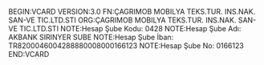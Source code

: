 BEGIN:VCARD
VERSION:3.0
FN:ÇAGRIMOB MOBILYA TEKS.TUR. INS.NAK. SAN-VE TIC.LTD.STI
ORG:ÇAGRIMOB MOBILYA TEKS.TUR. INS.NAK. SAN-VE TIC.LTD.STI
NOTE:Hesap Şube Kodu: 0428
NOTE:Hesap Şube Adı: AKBANK SIRINYER SUBE
NOTE:Hesap Şube İban: TR8200046004288880008000166123
NOTE:Hesap Şube No: 0166123
END:VCARD
